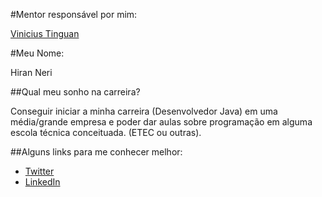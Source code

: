 #Mentor responsável por mim:

[Vinicius Tinguan](/profiles/mentors/profiles/vinicius_tinguan.md)

#Meu Nome:

Hiran Neri

##Qual meu sonho na carreira?

Conseguir iniciar a minha carreira (Desenvolvedor Java) em uma média/grande empresa e poder dar aulas sobre programação em alguma escola técnica conceituada. (ETEC ou outras).

##Alguns links para me conhecer melhor:

- [Twitter](https://twitter.com/devhiranneri)
- [LinkedIn](https://br.linkedin.com/in/hiranneri)
